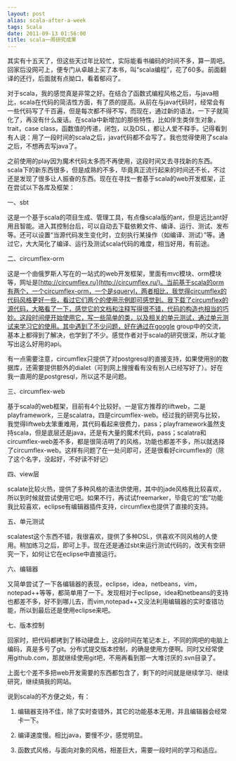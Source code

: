 ```yaml
---
layout: post
alias: scala-after-a-week
tags: Scala
date: 2011-09-13 01:56:00
title: scala一周研究成果
---
```


其实有十五天了，但这些天过年比较忙，实际能看书编码的时间不多，算一周吧。回家后没网可上，便专门从卓越上买了本书，叫“scala编程”，花了60多。前面翻译的还行，后面就有点拗口，看着郁闷了。

对于scala，我的感觉真是非常之好。在结合了函数式编程风格之后，与java相比，scala在代码的简洁性方面，有了质的提高。从前在与java代码时，经常会有一些代码写了千百遍，但是每次都不得不写，而现在，通过新的语法，一下子就简化了，再没有什么废话。在scala中新增加的那些特性，比如伴生类伴生对象，trait，case class，函数值的传递，闭包，以及DSL，都让人爱不释手。记得看到有人说：用了一段时间的scala之后，java代码都不会写了。我也觉得使用了scala之后，不想再去写java了。<span id="more-105"></span>

之前使用的play因为魔术代码太多而不再使用，这段时间又去寻找新的东西。scala下的新东西很多，但是成熟的不多，毕竟真正流行起来的时间还不长，不过还是发现了很多让人振奋的东西。现在在寻找一套基于scala的web开发框架，正在尝试以下各库及框架：

一、sbt

这是一个基于scala的项目生成、管理工具，有点像scala版的ant，但是远比ant好用且智能。进入其控制台后，可以自动去下载依赖文件、编译、运行、测试、发布等。还可以设置“当源代码发生变化时，立刻执行某操作（如编译、测试）”等。通过它，大大简化了编译、运行及测试scala代码的难度，相当好用，有前途。

二、circumflex-orm

这是一个由俄罗斯人写在的一站式的web开发框架，里面有mvc模块、orm模块等，网址是[http://circumflex.ru](http://circumflex.ru/)。当前基于scala的orm有两个，一个circumflex-orm，一个是squeryl，两者相比，我觉得circumflex的代码风格更好一些，看过它们两个的使用示例即可感觉到。我下载了circumflex的源代码，大略看了一下，感觉它的文档和注释写得很不错，代码的构造也相当的巧妙。这段时间便开始使用它，写一些简单的类，以及相关的单元测试，通过单元测试来学习它的使用。其中遇到了不少问题，好在通过在google group中的交流，基本上都得到了解决，也学到了不少。感觉作者对于scala的研究很深，所以才能写出这么好用的api。

有一点需要注意，circumflex只提供了对postgresql的直接支持，如果使用别的数据库，还需要提供额外的dialet（可到网上搜搜看有没有别人已经写好了）。好在我一直用的是postgresql，所以这不是问题。

三、circumflex-web

基于scala的web框架，目前有4个比较好。一是官方推荐的liftweb，二是playframework，三是scalatra，四是circumflex-web。经过我的研究与比较，我觉得liftweb太笨重难用，其代码看起来很费力，pass；playframework虽然支持scala，但是底层还是java，还是有大量的魔术代码，pass；scalatra和circumflex-web差不多，都是很简洁明了的风格，功能也都差不多，所以就选择了circumflex-web。这样有问题了在一处问即可，还是很看好circumflex的（除了这个名字，没起好，不好读不好记）

四、view层

scalate比较火热，提供了多种风格的语法供使用，其中的jade风格我比较喜欢，所以到时候就尝试使用它吧。如果不行，再试试freemarker，毕竟它的“宏”功能我比较喜欢，eclipse有编辑器插件支持，circumflex也提供了直接的支持。

五、单元测试

scalatest这个东西不错，我很喜欢，提供了多种DSL，供喜欢不同风格的人使用。稍加练习之后，即可上手。现在还是通过sbt来运行测试代码的，改天有空研究一下，如何让它在eclipse中直接运行。

六、编辑器

又简单尝试了一下各编辑器的表现，eclipse，idea，netbeans，vim，notepad++等等，都简单用了一下。发现相对于eclipse，idea和netbeans的支持也都差不多，好不到哪儿去，而vim,notepad++又没法利用编辑器的实时查错功能，所以到最后还是使用eclipse来吧。

七、版本控制

回家时，把代码都拷到了移动硬盘上，这段时间在笔记本上，不同的网吧的电脑上编码，真是多亏了git。分布式提交版本控制，的确是使用方便啊。同时又经常使用github.com，那就继续使用git吧，不用再看到那一大堆讨厌的.svn目录了。

上面七个差不多把web开发需要的东西都包含了，剩下的时间就是继续学习、继续研究，继续搞我的网站。

说到scala的不方便之处，有：

1. 编辑器支持不佳，除了实时查错外，其它的功能基本无用，并且编辑器会经常卡一下。

2. 编译速度慢。相比java，要慢不少，感觉明显。

3. 函数式风格，与面向对象的风格，相差巨大，需要一段时间的学习和适应。
